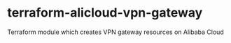 # terraform-alicloud-vpn-gateway
Terraform module which creates VPN gateway resources on Alibaba Cloud
